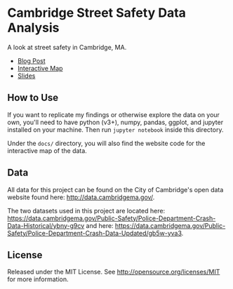 # Cambridge Street Safety Data Analysis

A look at street safety in Cambridge, MA.

* [Blog Post](https://medium.com/p/11d5281b6014)
* [Interactive Map](https://acmeyer.github.io/cambridge-street-safety)
* [Slides](https://www.slideshare.net/AlexMeyer1/a-look-at-street-safety-in-cambridge-massachusetts)

## How to Use

If you want to replicate my findings or otherwise explore the data on your own, you'll need to have python (v3+), numpy, pandas, ggplot, and jupyter installed on your machine. Then run `jupyter notebook` inside this directory.

Under the `docs/` directory, you will also find the website code for the interactive map of the data.

## Data

All data for this project can be found on the City of Cambridge's open data website found here: http://data.cambridgema.gov/.

The two datasets used in this project are located here: https://data.cambridgema.gov/Public-Safety/Police-Department-Crash-Data-Historical/ybny-g9cv and here: https://data.cambridgema.gov/Public-Safety/Police-Department-Crash-Data-Updated/gb5w-yva3.

## License

Released under the MIT License. See http://opensource.org/licenses/MIT for more information.
